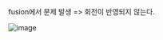 fusion에서 문제 발생 => 회전이 반영되지 않는다.

![image](https://user-images.githubusercontent.com/12381733/163525127-244296d6-0f23-4494-904b-8894b5edb1b5.png)
